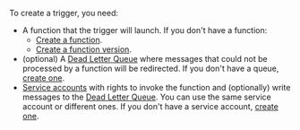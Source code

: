 To create a trigger, you need:
* A function that the trigger will launch. If you don't have a function:
  * [Create a function](../../functions/operations/function/function-create.md).
  * [Create a function version](../../functions/operations/function/version-manage.md#func-version-create).
* (optional) A [Dead Letter Queue](../../functions/concepts/dlq.md) where messages that could not be processed by a function will be redirected. If you don't have a queue, [create one](../../message-queue/operations/message-queue-new-queue.md).
* [Service accounts](../../iam/concepts/users/service-accounts.md) with rights to invoke the function and (optionally) write messages to the [Dead Letter Queue](../../functions/concepts/dlq.md). You can use the same service account or different ones. If you don't have a service account, [create one](../../iam/operations/sa/create.md).